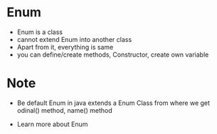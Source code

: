 # Enum
- Enum is a class
- cannot extend Enum into another class
- Apart from it, everything is same
- you can define/create methods, Constructor, create own variable 

# Note
- Be default Enum in java extends a Enum Class from where we get odinal() method, name() method


- Learn more about Enum